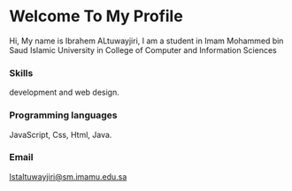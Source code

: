 # Welcome To My Profile


Hi, My name is Ibrahem ALtuwayjiri, I am a student in Imam Mohammed bin Saud Islamic University 
in College of Computer and Information Sciences



### Skills

development and web design.


### Programming languages

JavaScript, Css, Html, Java.

### Email

Istaltuwayjiri@sm.imamu.edu.sa
